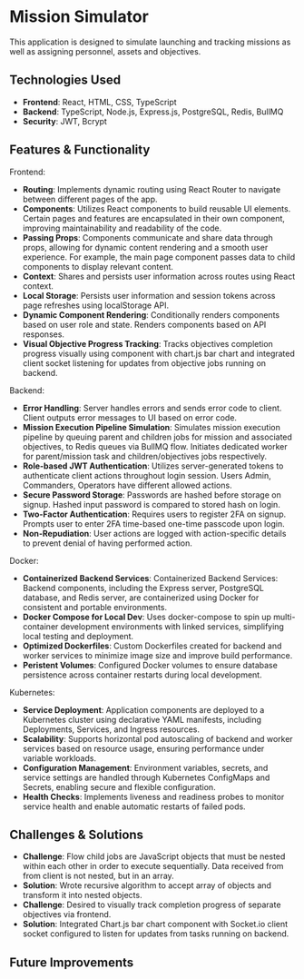 # Mission Simulator

This application is designed to simulate launching and tracking missions as well as assigning personnel, assets and objectives.

## Technologies Used

- **Frontend**: React, HTML, CSS, TypeScript
- **Backend**: TypeScript, Node.js, Express.js, PostgreSQL, Redis, BullMQ
- **Security**: JWT, Bcrypt

## Features & Functionality

Frontend:
- **Routing**: Implements dynamic routing using React Router to navigate between different pages of the app.
- **Components**: Utilizes React components to build reusable UI elements. Certain pages and features are encapsulated in their own component, improving maintainability and readability of the code.
- **Passing Props**: Components communicate and share data through props, allowing for dynamic content rendering and a smooth user experience. For example, the main page component passes data to child components to display relevant content.
- **Context**: Shares and persists user information across routes using React context.
- **Local Storage**: Persists user information and session tokens across page refreshes using localStorage API.
- **Dynamic Component Rendering**: Conditionally renders components based on user role and state. Renders components based on API responses.
- **Visual Objective Progress Tracking**: Tracks objectives completion progress visually using component with chart.js bar chart and integrated client socket listening for updates from objective jobs running on backend.

Backend:
- **Error Handling**: Server handles errors and sends error code to client. Client outputs error messages to UI based on error code.  
- **Mission Execution Pipeline Simulation**: Simulates mission execution pipeline by queuing parent and children jobs for mission and associated objectives, to Redis queues via BullMQ flow. Initiates dedicated worker for parent/mission task and children/objectives jobs respectively.
- **Role-based JWT Authentication**: Utilizes server-generated tokens to authenticate client actions throughout login session. Users Admin, Commanders, Operators have different allowed actions.
- **Secure Password Storage**: Passwords are hashed before storage on signup. Hashed input password is compared to stored hash on login.
- **Two-Factor Authentication**: Requires users to register 2FA on signup. Prompts user to enter 2FA time-based one-time passcode upon login.
- **Non-Repudiation**: User actions are logged with action-specific details to prevent denial of having performed action.

Docker: 
- **Containerized Backend Services**: Containerized Backend Services: Backend components, including the Express server, PostgreSQL database, and Redis server, are containerized using Docker for consistent and portable environments.
- **Docker Compose for Local Dev**: Uses docker-compose to spin up multi-container development environments with linked services, simplifying local testing and deployment.
- **Optimized Dockerfiles**: Custom Dockerfiles created for backend and worker services to minimize image size and improve build performance.
- **Peristent Volumes**: Configured Docker volumes to ensure database persistence across container restarts during local development.

Kubernetes:
- **Service Deployment**: Application components are deployed to a Kubernetes cluster using declarative YAML manifests, including Deployments, Services, and Ingress resources.
- **Scalability**: Supports horizontal pod autoscaling of backend and worker services based on resource usage, ensuring performance under variable workloads.
- **Configuration Management**: Environment variables, secrets, and service settings are handled through Kubernetes ConfigMaps and Secrets, enabling secure and flexible configuration.
- **Health Checks**: Implements liveness and readiness probes to monitor service health and enable automatic restarts of failed pods.



## Challenges & Solutions

- **Challenge**: Flow child jobs are JavaScript objects that must be nested within each other in order to execute sequentially. Data received from from client is not nested, but in an array.
- **Solution**: Wrote recursive algorithm to accept array of objects and transform it into nested objects.
- **Challenge**: Desired to visually track completion progress of separate objectives via frontend.
- **Solution**: Integrated Chart.js bar chart component with Socket.io client socket configured to listen for updates from tasks running on backend.

## Future Improvements
